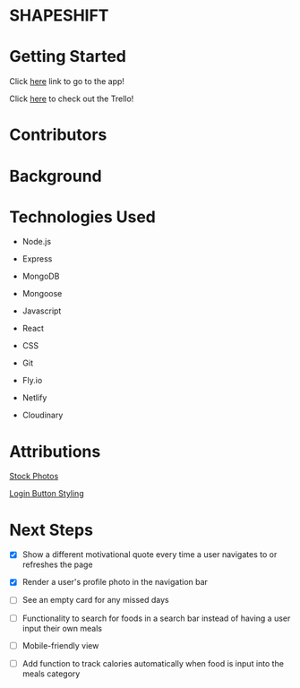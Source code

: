
  

# SHAPESHIFT

# Getting Started

  

Click [here]([https://shapeshift-peds.netlify.app/](https://shapeshift-peds.netlify.app/)) link to go to the app!

  

Click [here](https://trello.com/b/FlVCz559/shapeshift) to check out the Trello!

# Contributors



# Background

  

# Technologies Used

  

- Node.js

- Express

- MongoDB

- Mongoose

- Javascript

- React

- CSS

- Git

- Fly.io

- Netlify

- Cloudinary

  

# Attributions

[Stock Photos](https://www.pexels.com/)

[Login Button Styling](https://codepen.io/seaox/pen/GRRbzjY)

  

# Next Steps

- [x] Show a different motivational quote every time a user navigates to or refreshes the page
- [x] Render a user's profile photo in the navigation bar

- [ ] See an empty card for any missed days 

- [ ] Functionality to search for foods in a search bar instead of having a user input their own meals

- [ ] Mobile-friendly view

- [ ] Add function to track calories automatically when food is input into the meals category